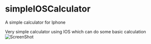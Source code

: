 # simpleIOSCalculator
A simple calculator for Iphone

Very simple calculator using IOS which can do some basic calculation
![ScreenShot](http://www.hanbingyan.net/images/project1/1.jpg "My combat game")
